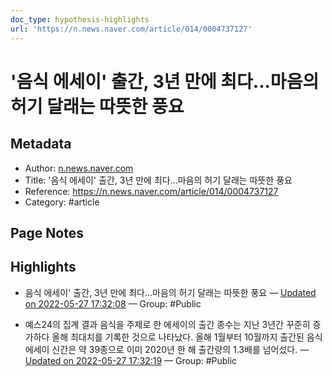```yaml
---
doc_type: hypothesis-highlights
url: 'https://n.news.naver.com/article/014/0004737127'
---
```


# '음식 에세이' 출간, 3년 만에 최다...마음의 허기 달래는 따뜻한 풍요

## Metadata
- Author: [n.news.naver.com]()
- Title: '음식 에세이' 출간, 3년 만에 최다...마음의 허기 달래는 따뜻한 풍요
- Reference: https://n.news.naver.com/article/014/0004737127
- Category: #article

## Page Notes
## Highlights
- 음식 에세이' 출간, 3년 만에 최다...마음의 허기 달래는 따뜻한 풍요 — [Updated on 2022-05-27 17:32:08](https://hyp.is/f1pDNN2XEeyKtg9_9higRw/n.news.naver.com/article/014/0004737127) — Group: #Public

- 예스24의 집계 결과 음식을 주제로 한 에세이의 출간 종수는 지난 3년간 꾸준히 증가하다 올해 최대치를 기록한 것으로 나타났다. 올해 1월부터 10월까지 출간된 음식 에세이 신간은 약 39종으로 이미 2020년 한 해 출간량의 1.3배를 넘어섰다. — [Updated on 2022-05-27 17:32:19](https://hyp.is/hdBNWN2XEeyn4xMcT66b3Q/n.news.naver.com/article/014/0004737127) — Group: #Public



